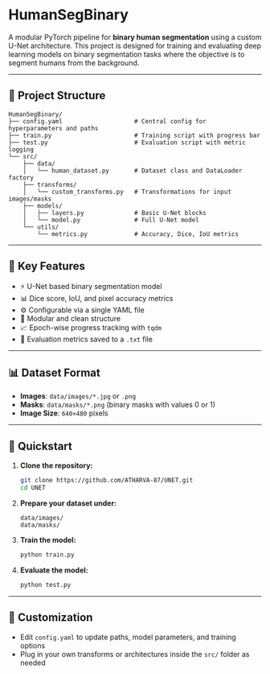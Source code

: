 # HumanSegBinary

A modular PyTorch pipeline for **binary human segmentation** using a custom U-Net architecture. This project is designed for training and evaluating deep learning models on binary segmentation tasks where the objective is to segment humans from the background.

---

## 📁 Project Structure

```
HumanSegBinary/
├── config.yaml                    # Central config for hyperparameters and paths
├── train.py                       # Training script with progress bar
├── test.py                        # Evaluation script with metric logging
└── src/
    ├── data/
    │   └── human_dataset.py       # Dataset class and DataLoader factory
    ├── transforms/
    │   └── custom_transforms.py   # Transformations for input images/masks
    ├── models/
    │   ├── layers.py              # Basic U-Net blocks
    │   └── model.py               # Full U-Net model
    └── utils/
        └── metrics.py             # Accuracy, Dice, IoU metrics
```

---

## 🧠 Key Features

- ⚡ U-Net based binary segmentation model
- 📊 Dice score, IoU, and pixel accuracy metrics
- ⚙️ Configurable via a single YAML file
- 🧹 Modular and clean structure
- 📈 Epoch-wise progress tracking with `tqdm`
- 📝 Evaluation metrics saved to a `.txt` file

---

## 📊 Dataset Format

- **Images**: `data/images/*.jpg` or `.png`
- **Masks**: `data/masks/*.png` (binary masks with values 0 or 1)
- **Image Size**: `640×480` pixels

---

## 🚀 Quickstart

1. **Clone the repository:**
   ```bash
   git clone https://github.com/ATHARVA-87/UNET.git
   cd UNET
   ```

2. **Prepare your dataset under:**
   ```
   data/images/
   data/masks/
   ```

3. **Train the model:**
   ```bash
   python train.py
   ```

4. **Evaluate the model:**
   ```bash
   python test.py
   ```

---

## 🧩 Customization

- Edit `config.yaml` to update paths, model parameters, and training options
- Plug in your own transforms or architectures inside the `src/` folder as needed
